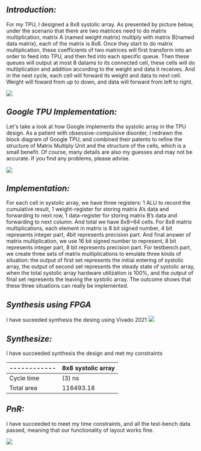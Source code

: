 ## *Introduction:* 
For my TPU, I designed a 8x8 systolic array. As presented by picture below, under the scenario that there are two matrices need to do matrix multiplication, matrix A (named weight matrix) multiply with matrix B(named data matrix), each of the matrix is 8x8. Once they start to do matrix multiplication, these coefficients of two matrices will first transform into an order to feed into TPU, and then fed into each specific queue. Then these queues will output at most 8 datams to its connected cell, these cells will do multiplication and addition according to the weight and data it receives. And in the next cycle, each cell will forward its weight and data to next cell. Weight will foward from up to down, and data will forward from left to right.

  
   <img src= "Pics/arch%20of%20Sys.png">
 
## *Google TPU Implementation:*

Let's take a look at how Google implements the systolic array in the TPU design. As a patient with obsessive-compulsive disorder, I redrawn the block diagram of Google TPU, and combined their patents to refine the structure of Matrix Multiply Unit and the structure of the cells, which is a small benefit. Of course, many details are also my guesses and may not be accurate. If you find any problems, please advise.

<img src= "Pics/Arch.png">

## *Implementation:*

For each cell in systolic array, we have three registers: 1 ALU to record the cumulative result, 1 weight-register for storing matrix A’s data and forwarding to next row, 1 data-register for storing matrix B’s data and forwarding to next column. And total we have 8x8=64 cells. For 8x8 matrix multiplications, each element in matrix is 8 bit signed number, 4 bit represents integer part, 4bit represents precision part. And final answer of matrix multiplication, we use 16 bit signed number to represent, 8 bit represents integer part, 8 bit represents precision part. For testbench part, we create three sets of matrix multiplications to emulate three kinds of situation: the output of first set represents the initial entering of systolic array, the output of second set represents the steady state of systolic array, when the total systolic array hardware utilization is 100%, and the output of final set represents the leaving the systolic array. The outcome shows that these three situations can really be implemented.

## *Synthesis using FPGA*

I have suceeded synthesis the desing using Vivado 2021
<img src= "Pics/synthesis_FPGA.PNG">

## *Synthesize:*

I have succeeded synthesis the design and met  my constraints

------------  | 8x8 systolic array
----------- | -------------
Cycle time  | (3) ns
Total area  | 116493.18 

## *PnR:*

I have succeeded to meet my time constraints, and all the test-bench data passed, meaning that our functionality of layout works fine.

<img src= "Pics/Capture.PNG">
